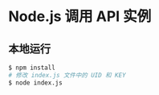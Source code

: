 # Node.js 调用 API 实例

## 本地运行

```bash
$ npm install
# 修改 index.js 文件中的 UID 和 KEY
$ node index.js
```
